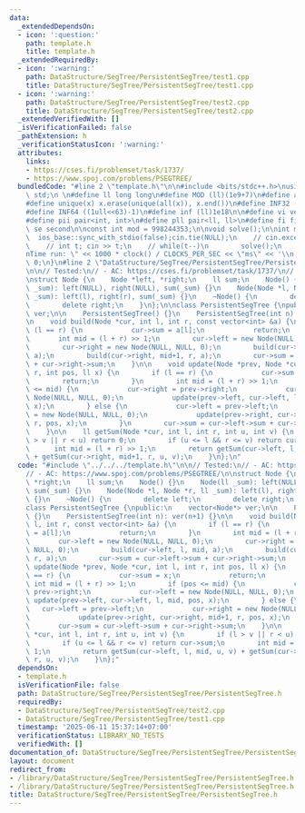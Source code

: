 ```yaml
---
data:
  _extendedDependsOn:
  - icon: ':question:'
    path: template.h
    title: template.h
  _extendedRequiredBy:
  - icon: ':warning:'
    path: DataStructure/SegTree/PersistentSegTree/test1.cpp
    title: DataStructure/SegTree/PersistentSegTree/test1.cpp
  - icon: ':warning:'
    path: DataStructure/SegTree/PersistentSegTree/test2.cpp
    title: DataStructure/SegTree/PersistentSegTree/test2.cpp
  _extendedVerifiedWith: []
  _isVerificationFailed: false
  _pathExtension: h
  _verificationStatusIcon: ':warning:'
  attributes:
    links:
    - https://cses.fi/problemset/task/1737/
    - https://www.spoj.com/problems/PSEGTREE/
  bundledCode: "#line 2 \"template.h\"\n\n#include <bits/stdc++.h>\nusing namespace\
    \ std;\n \n#define ll long long\n#define MOD (ll)(1e9+7)\n#define all(x) (x).begin(),(x).end()\n\
    #define unique(x) x.erase(unique(all(x)), x.end())\n#define INF32 ((1ull<<31)-1)\n\
    #define INF64 ((1ull<<63)-1)\n#define inf (ll)1e18\n\n#define vi vector<int>\n\
    #define pii pair<int, int>\n#define pll pair<ll, ll>\n#define fi first\n#define\
    \ se second\n\nconst int mod = 998244353;\n\nvoid solve();\n\nint main(){\n  \
    \  ios_base::sync_with_stdio(false);cin.tie(NULL);\n    // cin.exceptions(cin.failbit);\n\
    \    // int t; cin >> t;\n    // while(t--)\n        solve();\n    cerr << \"\\\
    nTime run: \" << 1000 * clock() / CLOCKS_PER_SEC << \"ms\" << '\\n';\n    return\
    \ 0;\n}\n#line 2 \"DataStructure/SegTree/PersistentSegTree/PersistentSegTree.h\"\
    \n\n// Tested:\n// - AC: https://cses.fi/problemset/task/1737/\n// - AC: https://www.spoj.com/problems/PSEGTREE/\n\
    \nstruct Node {\n    Node *left, *right;\n    ll sum;\n    Node() {}\n    Node(ll\
    \ _sum): left(NULL), right(NULL), sum(_sum) {}\n    Node(Node *l, Node *r, ll\
    \ _sum): left(l), right(r), sum(_sum) {}\n    ~Node() {\n        delete left;\n\
    \        delete right;\n    }\n};\n\nclass PersistentSegTree {\npublic:\n    vector<Node*>\
    \ ver;\n\n    PersistentSegTree() {}\n    PersistentSegTree(int n): ver(n+1) {}\n\
    \n    void build(Node *cur, int l, int r, const vector<int> &a) {\n        if\
    \ (l == r) {\n            cur->sum = a[l];\n            return;\n        }\n \
    \       int mid = (l + r) >> 1;\n        cur->left = new Node(NULL, NULL, 0);\n\
    \        cur->right = new Node(NULL, NULL, 0);\n        build(cur->left, l, mid,\
    \ a);\n        build(cur->right, mid+1, r, a);\n        cur->sum = cur->left->sum\
    \ + cur->right->sum;\n    }\n\n    void update(Node *prev, Node *cur, int l, int\
    \ r, int pos, ll x) {\n        if (l == r) {\n            cur->sum = x;\n    \
    \        return;\n        }\n        int mid = (l + r) >> 1;\n        if (pos\
    \ <= mid) {\n            cur->right = prev->right;\n            cur->left = new\
    \ Node(NULL, NULL, 0);\n            update(prev->left, cur->left, l, mid, pos,\
    \ x);\n        } else {\n            cur->left = prev->left;\n            cur->right\
    \ = new Node(NULL, NULL, 0);\n            update(prev->right, cur->right, mid+1,\
    \ r, pos, x);\n        }\n        cur->sum = cur->left->sum + cur->right->sum;\n\
    \    }\n\n    ll getSum(Node *cur, int l, int r, int u, int v) {\n        if (l\
    \ > v || r < u) return 0;\n        if (u <= l && r <= v) return cur->sum;\n  \
    \      int mid = (l + r) >> 1;\n        return getSum(cur->left, l, mid, u, v)\
    \ + getSum(cur->right, mid+1, r, u, v);\n    }\n};\n"
  code: "#include \"../../../template.h\"\n\n// Tested:\n// - AC: https://cses.fi/problemset/task/1737/\n\
    // - AC: https://www.spoj.com/problems/PSEGTREE/\n\nstruct Node {\n    Node *left,\
    \ *right;\n    ll sum;\n    Node() {}\n    Node(ll _sum): left(NULL), right(NULL),\
    \ sum(_sum) {}\n    Node(Node *l, Node *r, ll _sum): left(l), right(r), sum(_sum)\
    \ {}\n    ~Node() {\n        delete left;\n        delete right;\n    }\n};\n\n\
    class PersistentSegTree {\npublic:\n    vector<Node*> ver;\n\n    PersistentSegTree()\
    \ {}\n    PersistentSegTree(int n): ver(n+1) {}\n\n    void build(Node *cur, int\
    \ l, int r, const vector<int> &a) {\n        if (l == r) {\n            cur->sum\
    \ = a[l];\n            return;\n        }\n        int mid = (l + r) >> 1;\n \
    \       cur->left = new Node(NULL, NULL, 0);\n        cur->right = new Node(NULL,\
    \ NULL, 0);\n        build(cur->left, l, mid, a);\n        build(cur->right, mid+1,\
    \ r, a);\n        cur->sum = cur->left->sum + cur->right->sum;\n    }\n\n    void\
    \ update(Node *prev, Node *cur, int l, int r, int pos, ll x) {\n        if (l\
    \ == r) {\n            cur->sum = x;\n            return;\n        }\n       \
    \ int mid = (l + r) >> 1;\n        if (pos <= mid) {\n            cur->right =\
    \ prev->right;\n            cur->left = new Node(NULL, NULL, 0);\n           \
    \ update(prev->left, cur->left, l, mid, pos, x);\n        } else {\n         \
    \   cur->left = prev->left;\n            cur->right = new Node(NULL, NULL, 0);\n\
    \            update(prev->right, cur->right, mid+1, r, pos, x);\n        }\n \
    \       cur->sum = cur->left->sum + cur->right->sum;\n    }\n\n    ll getSum(Node\
    \ *cur, int l, int r, int u, int v) {\n        if (l > v || r < u) return 0;\n\
    \        if (u <= l && r <= v) return cur->sum;\n        int mid = (l + r) >>\
    \ 1;\n        return getSum(cur->left, l, mid, u, v) + getSum(cur->right, mid+1,\
    \ r, u, v);\n    }\n};"
  dependsOn:
  - template.h
  isVerificationFile: false
  path: DataStructure/SegTree/PersistentSegTree/PersistentSegTree.h
  requiredBy:
  - DataStructure/SegTree/PersistentSegTree/test2.cpp
  - DataStructure/SegTree/PersistentSegTree/test1.cpp
  timestamp: '2025-06-11 15:37:14+07:00'
  verificationStatus: LIBRARY_NO_TESTS
  verifiedWith: []
documentation_of: DataStructure/SegTree/PersistentSegTree/PersistentSegTree.h
layout: document
redirect_from:
- /library/DataStructure/SegTree/PersistentSegTree/PersistentSegTree.h
- /library/DataStructure/SegTree/PersistentSegTree/PersistentSegTree.h.html
title: DataStructure/SegTree/PersistentSegTree/PersistentSegTree.h
---
```

